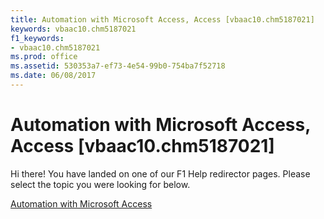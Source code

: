 ```yaml
---
title: Automation with Microsoft Access, Access [vbaac10.chm5187021]
keywords: vbaac10.chm5187021
f1_keywords:
- vbaac10.chm5187021
ms.prod: office
ms.assetid: 530353a7-ef73-4e54-99b0-754ba7f52718
ms.date: 06/08/2017
---
```



# Automation with Microsoft Access, Access [vbaac10.chm5187021]

Hi there! You have landed on one of our F1 Help redirector pages. Please select the topic you were looking for below.

[Automation with Microsoft Access](http://msdn.microsoft.com/library/39fde349-3ba3-7c7a-3c92-316641dc8712%28Office.15%29.aspx)


